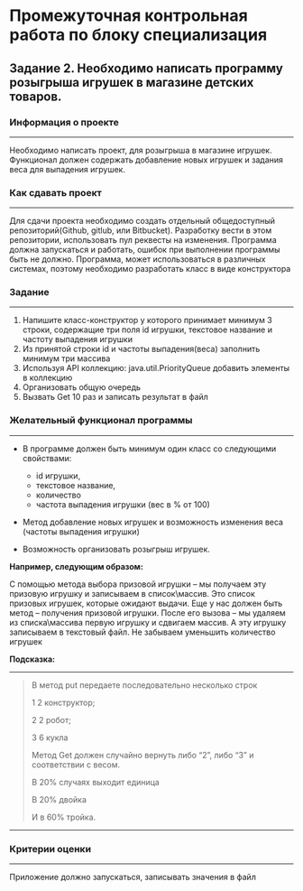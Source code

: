 # Промежуточная контрольная работа по блоку специализация

## Задание 2. Необходимо написать программу розыгрыша игрушек в магазине детских товаров.


### Информация о проекте
*** 

Необходимо написать проект, для розыгрыша в магазине игрушек. Функционал должен содержать добавление новых игрушек и задания веса для выпадения игрушек.

### Как сдавать проект
*** 
Для сдачи проекта необходимо создать отдельный общедоступный репозиторий(Github, gitlub, или Bitbucket). Разработку вести в этом репозитории, использовать пул реквесты на изменения. Программа должна запускаться и работать, ошибок при выполнении программы быть не должно. Программа, может использоваться в различных системах, поэтому необходимо разработать класс в виде конструктора

### Задание
*** 
1. Напишите класс-конструктор у которого принимает минимум 3 строки, содержащие три поля id игрушки, текстовое название и частоту выпадения игрушки
2. Из принятой строки id и частоты выпадения(веса) заполнить минимум три массива
3. Используя API коллекцию: java.util.PriorityQueue добавить элементы в коллекцию
4. Организовать общую очередь
5. Вызвать Get 10 раз и записать результат в файл

### Желательный функционал программы
*** 
* В программе должен быть минимум один класс со следующими свойствами:
  * id игрушки,
  * текстовое название,
  * количество
  * частота выпадения игрушки (вес в % от 100)

* Метод добавление новых игрушек и возможность изменения веса (частоты выпадения игрушки)
* Возможность организовать розыгрыш игрушек.

 
**Например, следующим образом:**


С помощью метода выбора призовой игрушки – мы получаем эту призовую игрушку и записываем в список\массив.
Это список призовых игрушек, которые ожидают выдачи.
Еще у нас должен быть метод – получения призовой игрушки.
После его вызова – мы удаляем из списка\массива первую игрушку и сдвигаем массив. А эту игрушку записываем в текстовый файл.
Не забываем уменьшить количество игрушек


**Подсказка:**

***
> В метод put передаете последовательно несколько строк 
> 
>1 2 конструктор; 
> 
> 2 2 робот; 
> 
> 3 6 кукла 
> 
> Метод Get должен случайно вернуть либо “2”, либо “3” и соответствии с весом. 
> 
> В 20% случаях выходит единица
> 
> В 20% двойка
> 
> И в 60% тройка.
> 
***
### Критерии оценки
***
Приложение должно запускаться, записывать значения в файл